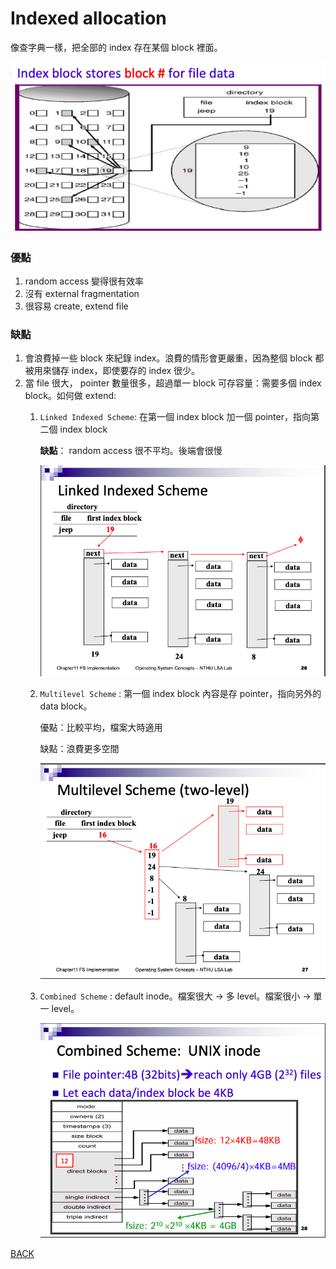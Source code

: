# Indexed allocation

像查字典一樣，把全部的 index 存在某個 block 裡面。

![Indexed%20allocation%20ccac9e63557a4b8e87c4f911ae180d0b/_2020-06-10_10.11.24.png](Indexed%20allocation%20ccac9e63557a4b8e87c4f911ae180d0b/_2020-06-10_10.11.24.png)

### 優點

1. random access 變得很有效率
2. 沒有 external fragmentation
3. 很容易 create, extend file

### 缺點

1. 會浪費掉一些 block 來紀錄 index。浪費的情形會更嚴重，因為整個 block 都被用來儲存 index，即使要存的 index 很少。
2. 當 file 很大， pointer 數量很多，超過單一 block 可存容量：需要多個 index block。如何做 extend:
    1. `Linked Indexed Scheme`: 在第一個 index block 加一個 pointer，指向第二個 index block

        **缺點**： random access 很不平均。後端會很慢

        ![Indexed%20allocation%20ccac9e63557a4b8e87c4f911ae180d0b/_2020-06-10_11.20.47.png](Indexed%20allocation%20ccac9e63557a4b8e87c4f911ae180d0b/_2020-06-10_11.20.47.png)

    2.  `Multilevel Scheme` : 第一個 index block 內容是存 pointer，指向另外的 data block。

        優點：比較平均，檔案大時適用

        缺點：浪費更多空間

        ![Indexed%20allocation%20ccac9e63557a4b8e87c4f911ae180d0b/_2020-06-10_11.20.53.png](Indexed%20allocation%20ccac9e63557a4b8e87c4f911ae180d0b/_2020-06-10_11.20.53.png)

    3. `Combined Scheme` : default inode。檔案很大 → 多 level。檔案很小 → 單一 level。

        ![Indexed%20allocation%20ccac9e63557a4b8e87c4f911ae180d0b/_2020-06-10_11.21.01.png](Indexed%20allocation%20ccac9e63557a4b8e87c4f911ae180d0b/_2020-06-10_11.21.01.png)

[BACK](https://www.notion.so/File-System-Implementation-9e72b1690202453d85690c8408adb422)